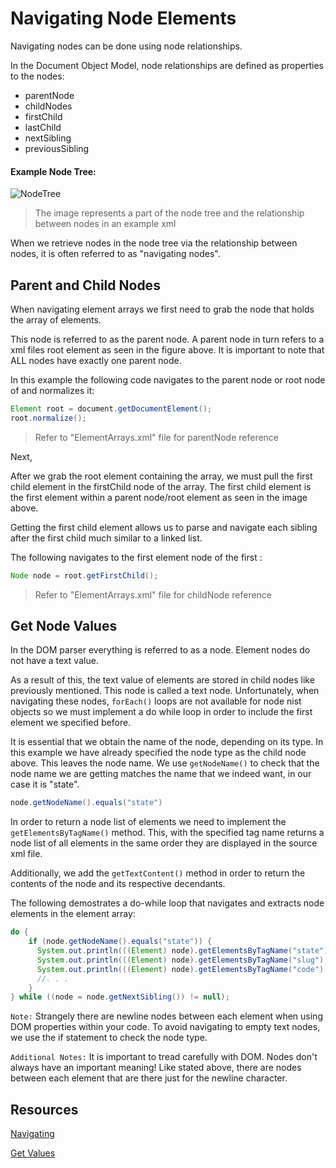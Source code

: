 # Navigating Node Elements

Navigating nodes can be done using node relationships.

In the Document Object Model, node relationships are defined as properties to the nodes:

* parentNode
* childNodes
* firstChild
* lastChild
* nextSibling
* previousSibling

#### Example Node Tree:

![NodeTree](https://www.w3schools.com/xml/navigate.gif)
> The image represents a part of the node tree and the relationship between nodes in an example xml

When we retrieve nodes in the node tree via the relationship between nodes, it is often referred to as "navigating nodes".

## Parent and Child Nodes

When navigating element arrays we first need to grab the node that holds the array of elements.

This node is referred to as the parent node. A parent node in turn refers to a xml files root element as seen in the figure above. 
It is important to note that ALL nodes have exactly one parent node.

In this example the following code navigates to the parent node or root node of <states> and normalizes it:
```java
Element root = document.getDocumentElement();
root.normalize();
```
> Refer to "ElementArrays.xml" file for parentNode <states> reference

Next, 

After we grab the root element containing the array, we must pull the first child element in the firstChild node of the array.
The first child element is the first element within a parent node/root element as seen in the image above. 

Getting the first child element allows us to parse and navigate each sibling after the first child much similar to a linked list.

The following navigates to the first element node of the first <state>:
```java
Node node = root.getFirstChild();
```
> Refer to "ElementArrays.xml" file for childNode <state> reference

## Get Node Values

In the DOM parser everything is referred to as a node. Element nodes do not have a text value.

As a result of this, the text value of elements are stored in child nodes like previously mentioned. This node is called a text node.
Unfortunately, when navigating these nodes, `forEach()` loops are not available for node nist objects so we must implement a do while loop in order to include 
the first element we specified before.

It is essential that we obtain the name of the node, depending on its type. In this example we have already specified the node type as the child node above.
This leaves the node name. We use `getNodeName()` to check that the node name we are getting matches the name that we indeed want, in our case it is "state".

```java
node.getNodeName().equals("state")
```
In order to return a node list of elements we need to implement the `getElementsByTagName()` method. This, with the specified tag name returns a
node list of all elements in the same order they are displayed in the source xml file.

Additionally, we add the `getTextContent()` method in order to return the contents of the node and its respective decendants.

The following demostrates a do-while loop that navigates and extracts node elements in the element array:
```java
do {
    if (node.getNodeName().equals("state")) {
      System.out.println(((Element) node).getElementsByTagName("state").item(0).getTextContent());                
      System.out.println(((Element) node).getElementsByTagName("slug").item(0).getTextContent());                
      System.out.println(((Element) node).getElementsByTagName("code").item(0).getTextContent());                
      //. . .
    }            
} while ((node = node.getNextSibling()) != null); 
```
`Note:` Strangely there are newline nodes between each element when using DOM properties within your code. 
To avoid navigating to empty text nodes, we use the if statement to check the node type.

`Additional Notes:` It is important to tread carefully with DOM. Nodes don't always have an important meaning!
Like stated above, there are nodes between each element that are there just for the newline character.

## Resources
[Navigating](https://www.w3schools.com/xml/dom_nodes_navigate.asp)
    
[Get Values](https://www.w3schools.com/xml/dom_nodes_get.asp)
